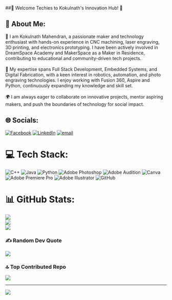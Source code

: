 ##🚀 Welcome Techies to Kokulnath's Innovation Hub! 🚀

## 💫 About Me:
🚀 I am Kokulnath Mahendran, a passionate maker and technology enthusiast with hands-on experience in CNC machining, laser engraving, 3D printing, and electronics prototyping. I have been actively involved in DreamSpace Academy and MakerSpace as a Maker in Residence, contributing to educational and community-driven tech projects.<br><br>🔧 My expertise spans Full Stack Development, Embedded Systems, and Digital Fabrication, with a keen interest in robotics, automation, and photo engraving technologies. I enjoy working with Fusion 360, Aspire and Python, continuously expanding my knowledge and skill set.<br><br>🌍 I am always eager to collaborate on innovative projects, mentor aspiring makers, and push the boundaries of technology for social impact.


## 🌐 Socials:
[![Facebook](https://img.shields.io/badge/Facebook-%231877F2.svg?logo=Facebook&logoColor=white)](https://facebook.com/https://www.facebook.com/share/1DDkHDCfrH/) [![LinkedIn](https://img.shields.io/badge/LinkedIn-%230077B5.svg?logo=linkedin&logoColor=white)](https://linkedin.com/in/www.linkedin.com/in/kokulnath-mahendran) [![email](https://img.shields.io/badge/Email-D14836?logo=gmail&logoColor=white)](mailto:kokulnath1998@gmail.com) 

# 💻 Tech Stack:
![C++](https://img.shields.io/badge/c++-%2300599C.svg?style=for-the-badge&logo=c%2B%2B&logoColor=white) ![Java](https://img.shields.io/badge/java-%23ED8B00.svg?style=for-the-badge&logo=openjdk&logoColor=white) ![Python](https://img.shields.io/badge/python-3670A0?style=for-the-badge&logo=python&logoColor=ffdd54) ![Adobe Photoshop](https://img.shields.io/badge/adobe%20photoshop-%2331A8FF.svg?style=for-the-badge&logo=adobe%20photoshop&logoColor=white) ![Adobe Audition](https://img.shields.io/badge/Adobe%20Audition-9999FF.svg?style=for-the-badge&logo=Adobe%20Audition&logoColor=white) ![Canva](https://img.shields.io/badge/Canva-%2300C4CC.svg?style=for-the-badge&logo=Canva&logoColor=white) ![Adobe Premiere Pro](https://img.shields.io/badge/Adobe%20Premiere%20Pro-9999FF.svg?style=for-the-badge&logo=Adobe%20Premiere%20Pro&logoColor=white) ![Adobe Illustrator](https://img.shields.io/badge/adobe%20illustrator-%23FF9A00.svg?style=for-the-badge&logo=adobe%20illustrator&logoColor=white) ![GitHub](https://img.shields.io/badge/github-%23121011.svg?style=for-the-badge&logo=github&logoColor=white)
# 📊 GitHub Stats:
![](https://github-readme-stats.vercel.app/api?username=kokulnath-mahenderan&theme=shadow_blue&hide_border=false&include_all_commits=true&count_private=true)<br/>
![](https://nirzak-streak-stats.vercel.app/?user=kokulnath-mahenderan&theme=shadow_blue&hide_border=false)<br/>
![](https://github-readme-stats.vercel.app/api/top-langs/?username=kokulnath-mahenderan&theme=shadow_blue&hide_border=false&include_all_commits=true&count_private=true&layout=compact)

### ✍️ Random Dev Quote
![](https://quotes-github-readme.vercel.app/api?type=horizontal&theme=radical)

### 🔝 Top Contributed Repo
![](https://github-contributor-stats.vercel.app/api?username=kokulnath-mahenderan&limit=5&theme=dark&combine_all_yearly_contributions=true)

---
[![](https://visitcount.itsvg.in/api?id=kokulnath-mahenderan&icon=0&color=0)](https://visitcount.itsvg.in)

<!-- Proudly created with GPRM ( https://gprm.itsvg.in ) -->
